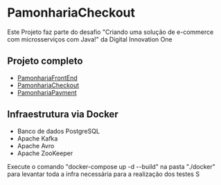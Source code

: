 # PamonhariaCheckout
Este Projeto faz parte do desafio "Criando uma solução de e-commerce com microsserviços com Java!" da Digital Innovation One

## Projeto completo

* [PamonhariaFrontEnd](https://github.com/jacsonro/pamonharia-front-end.git)
* [PamonhariaCheckout](https://github.com/jacsonro/pamonharia-checkout.git)
* [PamonhariaPayment](https://github.com/jacsonro/pamonharia-payment.git)

## Infraestrutura via Docker
<ul>
    <li>Banco de dados PostgreSQL</li>
    <li>Apache Kafka</li>
    <li>Apache Avro</li>
    <li>Apache ZooKeeper</li>
</ul>
Execute o comando "docker-compose up -d --build" na pasta "./docker" para levantar toda a infra necessária para a realização dos testes
S